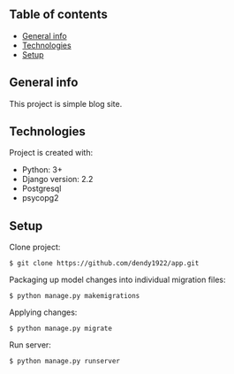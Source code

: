 ## Table of contents
* [General info](#general-info)
* [Technologies](#technologies)
* [Setup](#setup)

## General info
This project is simple blog site.
	
## Technologies
Project is created with:
* Python: 3+
* Django version: 2.2
* Postgresql
* psycopg2
	
## Setup

Clone project:
```
$ git clone https://github.com/dendy1922/app.git
```
Packaging up model changes into individual migration files:
```
$ python manage.py makemigrations
```
Applying changes:
```
$ python manage.py migrate
```
Run server:
```
$ python manage.py runserver
```
